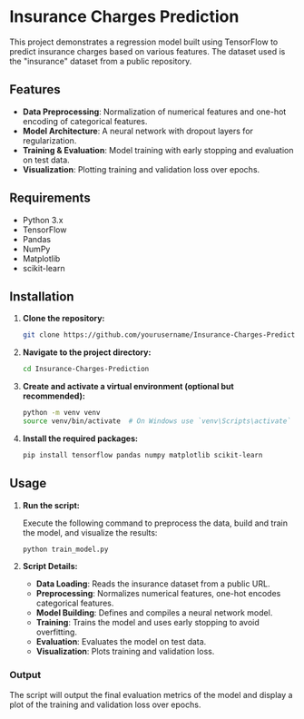 # Insurance Charges Prediction

This project demonstrates a regression model built using TensorFlow to predict insurance charges based on various features. The dataset used is the "insurance" dataset from a public repository.

## Features

- **Data Preprocessing**: Normalization of numerical features and one-hot encoding of categorical features.
- **Model Architecture**: A neural network with dropout layers for regularization.
- **Training & Evaluation**: Model training with early stopping and evaluation on test data.
- **Visualization**: Plotting training and validation loss over epochs.

## Requirements

- Python 3.x
- TensorFlow
- Pandas
- NumPy
- Matplotlib
- scikit-learn

## Installation

1. **Clone the repository:**

    ```bash
    git clone https://github.com/yourusername/Insurance-Charges-Prediction.git
    ```

2. **Navigate to the project directory:**

    ```bash
    cd Insurance-Charges-Prediction
    ```

3. **Create and activate a virtual environment (optional but recommended):**

    ```bash
    python -m venv venv
    source venv/bin/activate  # On Windows use `venv\Scripts\activate`
    ```

4. **Install the required packages:**

    ```bash
    pip install tensorflow pandas numpy matplotlib scikit-learn
    ```

## Usage

1. **Run the script:**

    Execute the following command to preprocess the data, build and train the model, and visualize the results:

    ```bash
    python train_model.py
    ```

2. **Script Details:**

    - **Data Loading**: Reads the insurance dataset from a public URL.
    - **Preprocessing**: Normalizes numerical features, one-hot encodes categorical features.
    - **Model Building**: Defines and compiles a neural network model.
    - **Training**: Trains the model and uses early stopping to avoid overfitting.
    - **Evaluation**: Evaluates the model on test data.
    - **Visualization**: Plots training and validation loss.


### Output

The script will output the final evaluation metrics of the model and display a plot of the training and validation loss over epochs.
